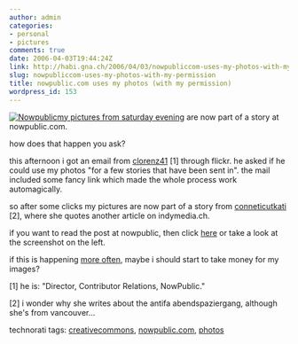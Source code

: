 ```yaml
---
author: admin
categories:
- personal
- pictures
comments: true
date: 2006-04-03T19:44:24Z
link: http://habi.gna.ch/2006/04/03/nowpubliccom-uses-my-photos-with-my-permission/
slug: nowpubliccom-uses-my-photos-with-my-permission
title: nowpublic.com uses my photos (with my permission)
wordpress_id: 153
---
```


[![Nowpublic](http://habi.gna.ch/blog/images/nowpublic-tm.jpg)](http://habi.gna.ch/blog/images/nowpublic.jpg)[my pictures from saturday evening](http://www.flickr.com/photos/habi/sets/72057594097067744/) are now part of a story at nowpublic.com.



how does that happen you ask?



this afternoon i got an email from [clorenz41](http://flickr.com/people/clorenz/) [1] through flickr. he asked if he could use my photos "for a few stories that have been sent in". the mail included some fancy link which made the whole process work automagically.
  
so after some clicks my pictures are now part of a story from [conneticutkati](http://www.nowpublic.com/user/5253) [2], where she quotes another article on indymedia.ch.
  
if you want to read the post at nowpublic, then click [here](http://www.nowpublic.com/node/39907) or take a look at the screenshot on the left.



if this is happening [more often](http://habi.gna.ch/blog/archives/000738.html), maybe i should start to take money for my images?



[1] he is: "Director, Contributor Relations, NowPublic."
  
[2] i wonder why she writes about the antifa abendspaziergang, although she's from vancouver...





technorati tags: [creativecommons](http://www.technorati.com/tag/creativecommons), [nowpublic.com](http://www.technorati.com/tag/nowpublic.com), [photos](http://www.technorati.com/tag/photos)
